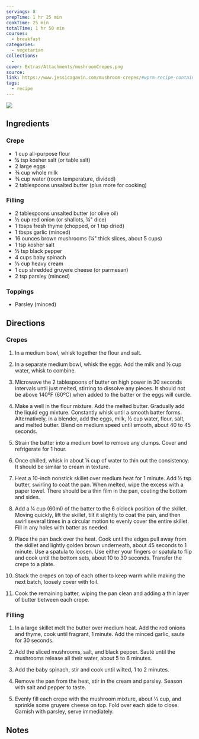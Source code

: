 ```yaml
---
servings: 8
prepTime: 1 hr 25 min
cookTime: 25 min
totalTime: 1 hr 50 min
courses:
  - breakfast
categories:
  - vegetarian
collections:
  -
cover: Extras/Attachments/mushroomCrepes.png
source:
link: https://www.jessicagavin.com/mushroom-crepes/#wprm-recipe-container-67138
tags:
  - recipe
---
```


![](Extras/Attachments/mushroomCrepes.png)


## Ingredients

### Crepe

- 1 cup all-purpose flour
- ¼ tsp kosher salt (or table salt)
- 2 large eggs
- ¾ cup whole milk
- ¾ cup water (room temperature, divided)
- 2 tablespoons unsalted butter (plus more for cooking)

### Filling

- 2 tablespoons unsalted butter (or olive oil)
- ½ cup red onion (or shallots, ¼" dice)
- 1 tbsps fresh thyme (chopped, or 1 tsp dried)
- 1 tbsps garlic (minced)
- 16 ounces brown mushrooms (¼" thick slices, about 5 cups)
- 1 tsp kosher salt
- ½ tsp black pepper
- 4 cups baby spinach
- ⅓ cup heavy cream
- 1 cup shredded gruyere cheese (or parmesan)
- 2 tsp parsley (minced)

### Toppings

- Parsley (minced)


## Directions

### Crepes

1. In a medium bowl, whisk together the flour and salt.

2. In a separate medium bowl, whisk the eggs. Add the milk and ½ cup water, whisk to combine.

3. Microwave the 2 tablespoons of butter on high power in 30 seconds intervals until just melted, stirring to dissolve any pieces. It should not be above 140ºF (60ºC) when added to the batter or the eggs will curdle.

4. Make a well in the flour mixture. Add the melted butter. Gradually add the liquid egg mixture. Constantly whisk until a smooth batter forms. Alternatively, in a blender, add the eggs, milk, ½ cup water, flour, salt, and melted butter. Blend on medium speed until smooth, about 40 to 45 seconds.

5. Strain the batter into a medium bowl to remove any clumps. Cover and refrigerate for 1 hour.

6. Once chilled, whisk in about ¼ cup of water to thin out the consistency. It should be similar to cream in texture.

7. Heat a 10-inch nonstick skillet over medium heat for 1 minute. Add ½ tsp butter, swirling to coat the pan. When melted, wipe the excess with a paper towel. There should be a thin film in the pan, coating the bottom and sides.

8. Add a ¼ cup (60ml) of the batter to the 6 o’clock position of the skillet. Moving quickly, lift the skillet, tilt it slightly to coat the pan, and then swirl several times in a circular motion to evenly cover the entire skillet. Fill in any holes with batter as needed.

9. Place the pan back over the heat. Cook until the edges pull away from the skillet and lightly golden brown underneath, about 45 seconds to 1 minute. Use a spatula to loosen. Use either your fingers or spatula to flip and cook until the bottom sets, about 10 to 30 seconds. Transfer the crepe to a plate.

10. Stack the crepes on top of each other to keep warm while making the next batch, loosely cover with foil.

11. Cook the remaining batter, wiping the pan clean and adding a thin layer of butter between each crepe.

### Filling

1. In a large skillet melt the butter over medium heat. Add the red onions and thyme, cook until fragrant, 1 minute. Add the minced garlic, saute for 30 seconds.

2. Add the sliced mushrooms, salt, and black pepper. Sauté until the mushrooms release all their water, about 5 to 6 minutes.

3. Add the baby spinach, stir and cook until wilted, 1 to 2 minutes.

4. Remove the pan from the heat, stir in the cream and parsley. Season with salt and pepper to taste.

5. Evenly fill each crepe with the mushroom mixture, about ⅓ cup, and sprinkle some gruyere cheese on top. Fold over each side to close. Garnish with parsley, serve immediately.


## Notes